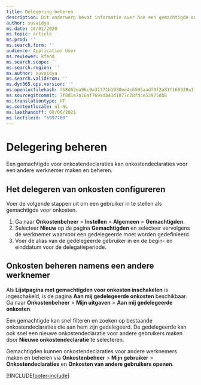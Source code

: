 ```yaml
---
title: Delegering beheren
description: Dit onderwerp bevat informatie over hoe een gemachtigde onkostendeclaraties voor een andere werknemer kan maken en beheren.
author: suvaidya
ms.date: 10/01/2020
ms.topic: article
ms.prod: ''
ms.search.form: ''
audience: Application User
ms.reviewer: kfend
ms.search.scope: ''
ms.search.region: ''
ms.author: suvaidya
ms.search.validFrom: ''
ms.dyn365.ops.version: ''
ms.openlocfilehash: f68d62ea96c9a31771b1938ee4c6505aadf0f2a81f168920a1f057227b986281
ms.sourcegitcommit: 7f8d1e7a16af769adb43d1877c28fdce53975db8
ms.translationtype: HT
ms.contentlocale: nl-NL
ms.lasthandoff: 08/06/2021
ms.locfileid: "6997780"
---
```

# <a name="manage-delegation"></a>Delegering beheren
Een gemachtigde voor onkostendeclaraties kan onkostendeclaraties voor een andere werknemer maken en beheren.

## <a name="configuring-expense-delegation"></a>Het delegeren van onkosten configureren

Voer de volgende stappen uit om een gebruiker in te stellen als gemachtigde voor onkosten. 
1. Ga naar **Onkostenbeheer** > **Instellen** > **Algemeen** > **Gemachtigden**. 
2. Selecteer **Nieuw** op de pagina **Gemachtigden** en selecteer vervolgens de werknemer waarvoor een gedelegeerde moet worden gedefinieerd. 
3. Voer de alias van de gedelegeerde gebruiker in en de begin- en einddatum voor de delegatieperiode.

## <a name="manage-expenses-on-behalf-of-another-employee"></a>Onkosten beheren namens een andere werknemer

Als **Lijstpagina met gemachtigden voor onkosten inschakelen** is ingeschakeld, is de pagina **Aan mij gedelegeerde onkosten** beschikbaar. Ga naar **Onkostenbeheer** > **Mijn uitgaven** > **Aan mij gedelegeerde onkosten**.

Een gemachtigde kan snel filteren en zoeken op bestaande onkostendeclaraties die aan hem zijn gedelegeerd. De gedelegeerde kan ook snel een nieuwe onkostendeclaratie voor andere gebruikers maken door **Nieuwe onkostendeclaratie** te selecteren.

Gemachtigden kunnen onkostendeclaraties voor andere werknemers maken en beheren via **Onkostenbeheer** > **Mijn gebruiker** > **Onkostendeclaraties** en **Onkosten van andere gebruikers openen**.


[!INCLUDE[footer-include](../includes/footer-banner.md)]